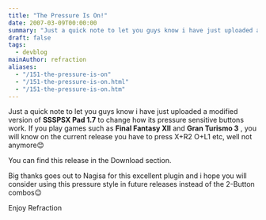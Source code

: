 ```yaml
---
title: "The Pressure Is On!"
date: 2007-03-09T00:00:00
summary: "Just a quick note to let you guys know i have just uploaded a modified version of **SSSPSX Pad 1.7** to change how its pressure sensitive buttons work"
draft: false
tags:
  - devblog
mainAuthor: refraction
aliases:
  - "/151-the-pressure-is-on"
  - "/151-the-pressure-is-on.html"
  - "/151-the-pressure-is-on.htm"
---
```



Just a quick note to let you guys know i have just uploaded a modified
version of **SSSPSX Pad 1.7** to change how its pressure sensitive
buttons work. If you play games such as **Final Fantasy XII** and **Gran
Turismo 3** , you will know on the current release you have to press
X+R2 O+L1 etc, well not anymore😊

You can find this release in the Download section.

Big thanks goes out to Nagisa for this excellent plugin and i hope you
will consider using this pressure style in future releases instead of
the 2-Button combos😉

Enjoy
Refraction
